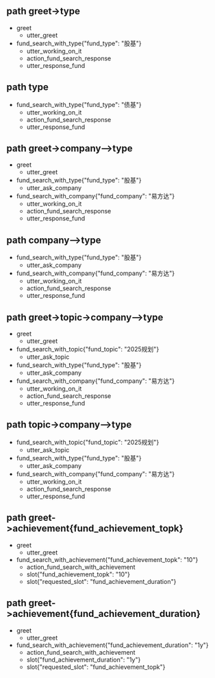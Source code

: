 ## path greet->type
* greet
  - utter_greet
* fund_search_with_type{"fund_type": "股基"}
  - utter_working_on_it
  - action_fund_search_response
  - utter_response_fund

## path type
* fund_search_with_type{"fund_type": "债基"}
  - utter_working_on_it
  - action_fund_search_response
  - utter_response_fund

## path greet->company—>type 
* greet
  - utter_greet
* fund_search_with_type{"fund_type": "股基"}
  - utter_ask_company
* fund_search_with_company{"fund_company": "易方达"}
  - utter_working_on_it
  - action_fund_search_response
  - utter_response_fund

## path company—>type
* fund_search_with_type{"fund_type": "股基"}
  - utter_ask_company
* fund_search_with_company{"fund_company": "易方达"}
  - utter_working_on_it
  - action_fund_search_response
  - utter_response_fund

## path greet->topic->company—>type 
* greet
  - utter_greet
* fund_search_with_topic{"fund_topic": "2025规划"}
  - utter_ask_topic
* fund_search_with_type{"fund_type": "股基"}
  - utter_ask_company
* fund_search_with_company{"fund_company": "易方达"}
  - utter_working_on_it
  - action_fund_search_response
  - utter_response_fund

## path topic->company—>type
* fund_search_with_topic{"fund_topic": "2025规划"}
  - utter_ask_topic
* fund_search_with_type{"fund_type": "股基"}
  - utter_ask_company
* fund_search_with_company{"fund_company": "易方达"}
  - utter_working_on_it
  - action_fund_search_response
  - utter_response_fund

## path greet->achievement{fund_achievement_topk}
* greet
  - utter_greet
* fund_search_with_achievement{"fund_achievement_topk": "10"}
  - action_fund_search_with_achievement
  - slot{"fund_achievement_topk": "10"}
  - slot{"requested_slot": "fund_achievement_duration"}

## path greet->achievement{fund_achievement_duration}
* greet
  - utter_greet
* fund_search_with_achievement{"fund_achievement_duration": "1y"}
  - action_fund_search_with_achievement
  - slot{"fund_achievement_duration": "1y"}
  - slot{"requested_slot": "fund_achievement_topk"}
